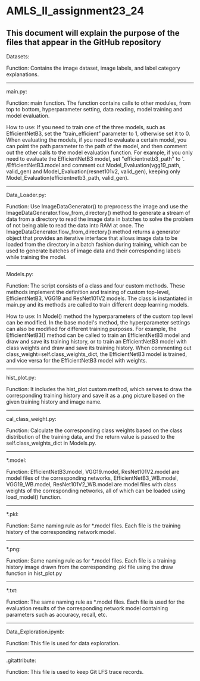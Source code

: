 # AMLS_II_assignment23_24

This document will explain the purpose of the files
that appear in the GitHub repository
---
Datasets:

Function: Contains the image dataset, 
image labels, and label category explanations.

---
main.py:

Function: main function. The function contains calls to other
modules, from top to bottom, hyperparameter setting, data reading,
model training and model evaluation.

How to use: If you need to train one of the three models,
such as EfficientNetB3, set the “train_efficient” parameter to 1,
otherwise set it to 0. When evaluating the models, if you need
to evaluate a certain model, you can point the path parameter to
the path of the model, and then comment out the other calls to
the model evaluation function. For example, if you only need to
evaluate the EfficientNetB3 model, set "efficientnetb3_path"
to '. /EfficientNetB3.model and comment out
Model_Evaluation(vgg19_path, valid_gen) and
Model_Evaluation(resnet101v2, valid_gen),
keeping only Model_Evaluation(efficientnetb3_path, valid_gen).

---
Data_Loader.py:

Function: Use ImageDataGenerator() to
preprocess the image and use the
ImageDataGenerator.flow_from_directory()
method to generate a stream of data from
a directory to read the image data in batches
to solve the problem of not being able to read
the data into RAM at once.
The ImageDataGenerator.flow_from_directory() method
returns a generator object that provides an iterative
interface that allows image data to be loaded from the
directory in a batch fashion during training,
which can be used to generate batches of image
data and their corresponding labels while training the model.

---
Models.py:

Function: The script consists
of a class and four custom methods.
These methods implement the definition
and training of custom top-level,
EfficientNetB3, VGG19 and ResNet101V2 models.
The class is instantiated in main.py
and its methods are called to train different deep
learning models.

How to use:
In Model() method
the hyperparameters of
the custom top level can be modified.
In the base model's method, the hyperparameter
settings can also be modified for different training
purposes. For example, the EfficientNetB3() method can
be called to train an EfficientNetB3 model and draw and
save its training history, or to train an EfficientNetB3
model with class weights and draw and save its training
history. When commenting out class_weight=self.class_weights_dict,
the EfficientNetB3 model is trained, and vice versa for the
EfficientNetB3 model with weights.

---
hist_plot.py:

Function: It includes the hist_plot
custom method, which serves
to draw the corresponding training
history and save it as a .png picture
based on the given training history and image name.

---
cal_class_weight.py:

Function: Calculate the corresponding class weights based 
on the class distribution of the training data, and the
return value is passed to the self.class_weights_dict in Models.py.

---
*.model:

Function: EfficientNetB3.model, VGG19.model, ResNet101V2.model 
are model files of the corresponding networks, 
EfficientNetB3_WB.model, VGG19_WB.model, 
ResNet101V2_WB.model are model files with class 
weights of the corresponding networks, all of which can be loaded using 
load_model() function.

---
*.pkl:

Function: Same naming rule as for *.model files. 
Each file is the training history of the corresponding network model.

---
*.png:

Function: Same naming rule as for *.model files. 
Each file is a training history image drawn from the 
corresponding .pkl file using the draw function in hist_plot.py

---
*.txt:

Function: The same naming rule as *.model files. Each file is 
used for the evaluation results of the corresponding
network model containing parameters such as accuracy, recall, etc.

---
Data_Exploration.ipynb:

Function: This file is used for data exploration.

---
.gitattribute:

Function: This file is used to keep Git LFS trace records.




















